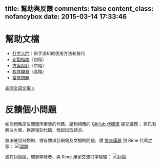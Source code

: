 title: 幫助與反饋
comments: false
content_class: nofancybox
date: 2015-03-14 17:33:46
---

# 幫助文檔

  * [打字入門](https://github.com/rime/home/wiki/GettingStarted)：新手須知的使用方法和技巧
  * [定製指南](https://github.com/rime/home/wiki/CustomizationGuide)（初階）
  * [方案設計](https://github.com/rime/home/wiki/RimeWithSchemata)（中階）
  * [程序開發](/code)（高階）
  * [常見問題](https://github.com/rime/home/wiki/FAQ)

[查閱全部文檔 »](https://github.com/rime/home/wiki)

# 反饋個小問題

如能粗略定位問題所牽涉的代碼，請到相應的 [GitHub 代碼庫](/code) 提交議題；
若已有解決方案，歡迎復刻代碼、發起拉取請求。

無法確切分類的、或有關項目網站及文檔的問題，請 [提交議題](https://github.com/rime/home/issues/new) 到 Rime 代碼之家：
<span class="badges">[![議題](https://img.shields.io/github/issues/rime/home.svg)](https://github.com/rime/home/issues)</span>

或在討論區，問罪開發者、與 Rime 用家交流打字經驗：
<span class="badges">[![討論](https://img.shields.io/github/discussions/rime/home.svg)](https://github.com/rime/home/discussions)</span>

<script src="https://giscus.app/client.js"
        data-repo="rime/home"
        data-repo-id="MDEwOlJlcG9zaXRvcnkzMTgwMzgxNA=="
        data-category-id="MDE4OkRpc2N1c3Npb25DYXRlZ29yeTMyMDQxODEy"
        data-mapping="pathname"
        data-strict="0"
        data-reactions-enabled="1"
        data-emit-metadata="0"
        data-input-position="top"
        data-theme="preferred_color_scheme"
        data-lang="zh-CN"
        data-loading="lazy"
        crossorigin="anonymous"
        async>
</script>
